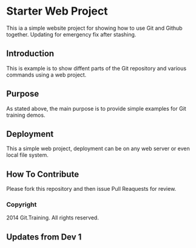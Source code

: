 # Starter Web Project

This ia a simple website project for
showing how to use Git and Github together. Updating for emergency fix after stashing.
## Introduction

This is example is to show diffent parts
of the Git repository and various commands
using a web project.

## Purpose

As stated above, the main purpose is to
provide simple examples for Git training
demos.
 
## Deployment

This a simple web project, deployment
can be on any web server or even local
file system.

## How To Contribute

Please fork this repository and then issue Pull Reaquests for review.

### Copyright

2014 Git.Training. All rights reserved.


## Updates from Dev 1

